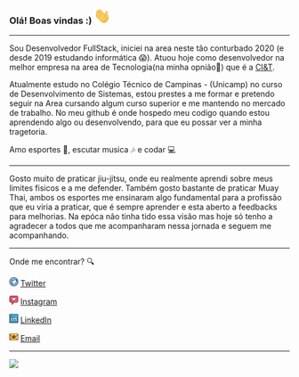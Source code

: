 <!--
**LuccasTraumer/luccastraumer** is a ✨ _special_ ✨ repository because its `README.md` (this file) appears on your GitHub profile.

Here are some ideas to get you started:

- 🔭 I’m currently working on ...
- 🌱 I’m currently learning ...
- 👯 I’m looking to collaborate on ...
- 🤔 I’m looking for help with ...
- 💬 Ask me about ...
- 📫 How to reach me: ...
- 😄 Pronouns: ...
- ⚡ Fun fact: ...
-->


### Olá! Boas vindas :) <img src="https://raw.githubusercontent.com/LuccasTraumer/luccastraumer/main/assets/Hi.gif" width="30px">

---

Sou Desenvolvedor FullStack, iniciei na area neste tão conturbado 2020 (e desde 2019 estudando informática :scream:). Atuou hoje como desenvolvedor na melhor empresa na area de Tecnologia(na minha opnião:grimacing:) que é a [CI&T](https://ciandt.com/).

Atualmente estudo no Colégio Técnico de Campinas - (Unicamp) no curso de Desenvolvimento de Sistemas, estou prestes a me formar e pretendo seguir na Area cursando algum curso superior e me mantendo no mercado de trabalho. No meu github é onde hospedo meu codigo quando estou aprendendo algo ou desenvolvendo, para que eu possar ver a minha tragetoria.


Amo esportes :runner:, escutar musica :notes: e codar :computer:  

---

Gosto muito de praticar jiu-jitsu, onde eu realmente aprendi sobre meus limites fisicos e a me defender. Também gosto bastante de praticar Muay Thai, ambos os esportes me ensinaram algo fundamental para a profissão que eu viria a praticar, que é sempre aprender e esta aberto a feedbacks para melhorias. Na epóca não tinha tido essa visão mas hoje só tenho a agradecer a todos que me acompanharam nessa jornada e seguem me acompanhando.

---

Onde me encontrar? :mag:  

<a href="https://twitter.com/luccastraumer/"><img src="https://raw.githubusercontent.com/LuccasTraumer/luccastraumer/main/assets/twitter.png" width="16"></img></a> [Twitter](https://twitter.com/luccastraumer)   

<a href="https://www.instagram.com/luccastraumer/"><img src="https://raw.githubusercontent.com/LuccasTraumer/luccastraumer/main/assets/instagram.png" width="16"></img></a> [Instagram](https://www.instagram.com/luccastraumer)  

<a href="https://www.linkedin.com/in/lucassjesus"><img src="https://raw.githubusercontent.com/LuccasTraumer/luccastraumer/main/assets/linkedin.png" width="16"></img></a> [LinkedIn](https://www.linkedin.com/in/lucassj)  

<a href="mailto:lucassj.dev@gmail.com"><img src="https://raw.githubusercontent.com/LuccasTraumer/luccastraumer/main/assets/email.png" width="16"></img></a> [Email](mailto:lucassj.dev@gmail.com)  

---  

![](https://komarev.com/ghpvc/?username=luccastraumer&color=blue&style=flat)

